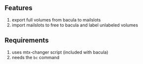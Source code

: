 Features
--------

1. export full volumes from bacula to mailslots
2. import mailslots to free to bacula and label unlabeled volumes

Requirements
------------

1. uses mtx-changer script (included with bacula)
2. needs the `bc` command
